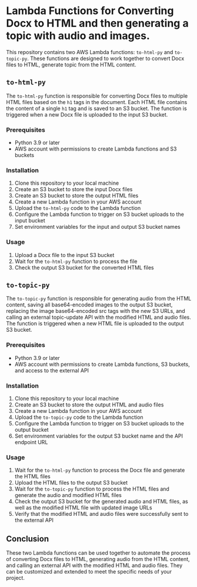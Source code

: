# Lambda Functions for Converting Docx to HTML and then generating a topic with audio and images.

This repository contains two AWS Lambda functions: `to-html-py` and `to-topic-py`. These functions are designed to work together to convert Docx files to HTML, generate topic from the HTML content. 

## `to-html-py`

The `to-html-py` function is responsible for converting Docx files to multiple HTML files based on the `h1` tags in the document. Each HTML file contains the content of a single `h1` tag and is saved to an S3 bucket. The function is triggered when a new Docx file is uploaded to the input S3 bucket.

### Prerequisites

- Python 3.9 or later
- AWS account with permissions to create Lambda functions and S3 buckets

### Installation

1. Clone this repository to your local machine
2. Create an S3 bucket to store the input Docx files
3. Create an S3 bucket to store the output HTML files
4. Create a new Lambda function in your AWS account
5. Upload the `to-html-py` code to the Lambda function
6. Configure the Lambda function to trigger on S3 bucket uploads to the input bucket
7. Set environment variables for the input and output S3 bucket names

### Usage

1. Upload a Docx file to the input S3 bucket
2. Wait for the `to-html-py` function to process the file
3. Check the output S3 bucket for the converted HTML files

## `to-topic-py`

The `to-topic-py` function is responsible for generating audio from the HTML content, saving all base64-encoded images to the output S3 bucket, replacing the image base64-encoded src tags with the new S3 URLs, and calling an external topic-update API with the modified HTML and audio files. The function is triggered when a new HTML file is uploaded to the output S3 bucket.

### Prerequisites

- Python 3.9 or later
- AWS account with permissions to create Lambda functions, S3 buckets, and access to the external API

### Installation

1. Clone this repository to your local machine
2. Create an S3 bucket to store the output HTML and audio files
3. Create a new Lambda function in your AWS account
4. Upload the `to-topic-py` code to the Lambda function
5. Configure the Lambda function to trigger on S3 bucket uploads to the output bucket
6. Set environment variables for the output S3 bucket name and the API endpoint URL

### Usage

1. Wait for the `to-html-py` function to process the Docx file and generate the HTML files
2. Upload the HTML files to the output S3 bucket
3. Wait for the `to-topic-py` function to process the HTML files and generate the audio and modified HTML files
4. Check the output S3 bucket for the generated audio and HTML files, as well as the modified HTML file with updated image URLs
5. Verify that the modified HTML and audio files were successfully sent to the external API

## Conclusion

These two Lambda functions can be used together to automate the process of converting Docx files to HTML, generating audio from the HTML content, and calling an external API with the modified HTML and audio files. They can be customized and extended to meet the specific needs of your project.